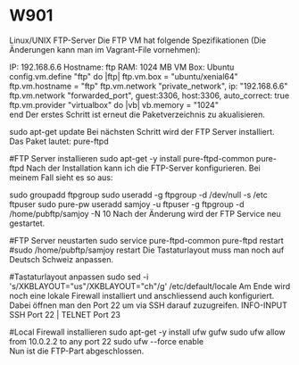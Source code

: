# W901
Linux/UNIX
FTP-Server
Die FTP VM hat folgende Spezifikationen (Die Änderungen kann man im Vagrant-File vornehmen):

IP: 192.168.6.6
Hostname: ftp
RAM: 1024 MB
VM Box: Ubuntu
config.vm.define "ftp" do |ftp|
  ftp.vm.box = "ubuntu/xenial64"
  ftp.vm.hostname = "ftp"
  ftp.vm.network "private_network", ip: "192.168.6.6"
  ftp.vm.network "forwarded_port", guest:3306, host:3306, auto_correct: true
  ftp.vm.provider "virtualbox" do |vb|
	 vb.memory = "1024"  
end
Der erstes Schritt ist erneut die Paketverzeichnis zu akualisieren.

sudo apt-get update
Bei nächsten Schritt wird der FTP Server installiert. Das Paket lautet: pure-ftpd

#FTP Server installieren
sudo apt-get -y install pure-ftpd-common pure-ftpd
Nach der Installation kann ich die FTP-Server konfigurieren. Bei meinem Fall sieht es so aus:

sudo groupadd ftpgroup
sudo useradd -g ftpgroup -d /dev/null -s /etc ftpuser
sudo pure-pw useradd samjoy -u ftpuser -g ftpgroup -d /home/pubftp/samjoy -N 10
Nach der Änderung wird der FTP Service neu gestartet.

#FTP Server neustarten
sudo service pure-ftpd-common pure-ftpd restart
#sudo /home/pubftp/samjoy restart
Die Tastaturlayout muss man noch auf Deutsch Schweiz anpassen.

#Tastaturlayout anpassen
sudo sed -i 's/XKBLAYOUT="us"/XKBLAYOUT="ch"/g' /etc/default/locale
Am Ende wird noch eine lokale Firewall installiert und anschliessend auch konfiguriert. Dabei öffnen man den Port 22 um via SSH darauf zuzugreifen. INFO-INPUT SSH Port 22 | TELNET Port 23

#Local Firewall installieren
sudo apt-get -y install ufw gufw 
sudo ufw allow from 10.0.2.2 to any port 22
sudo ufw --force enable    
Nun ist die FTP-Part abgeschlossen.
